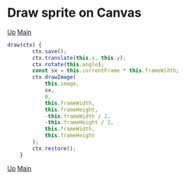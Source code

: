 # Draw sprite on Canvas

[Up](index.md)
[Main](../../../../index.md)

```typescript
draw(ctx) {
        ctx.save();
        ctx.translate(this.x, this.y);
        ctx.rotate(this.angle);
        const sx = this.currentFrame * this.frameWidth;
        ctx.drawImage(
            this.image,
            sx,
            0,
            this.frameWidth,
            this.frameHeight,
            -this.frameWidth / 2,
            -this.frameHeight / 2,
            this.frameWidth,
            this.frameHeight
        );
        ctx.restore();
    }
```

[Up](index.md)
[Main](../../../../index.md)
